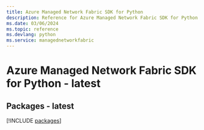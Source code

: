 ```yaml
---
title: Azure Managed Network Fabric SDK for Python
description: Reference for Azure Managed Network Fabric SDK for Python
ms.date: 03/06/2024
ms.topic: reference
ms.devlang: python
ms.service: managednetworkfabric
---
```

# Azure Managed Network Fabric SDK for Python - latest
## Packages - latest
[!INCLUDE [packages](managed-network-fabric-index.md)]